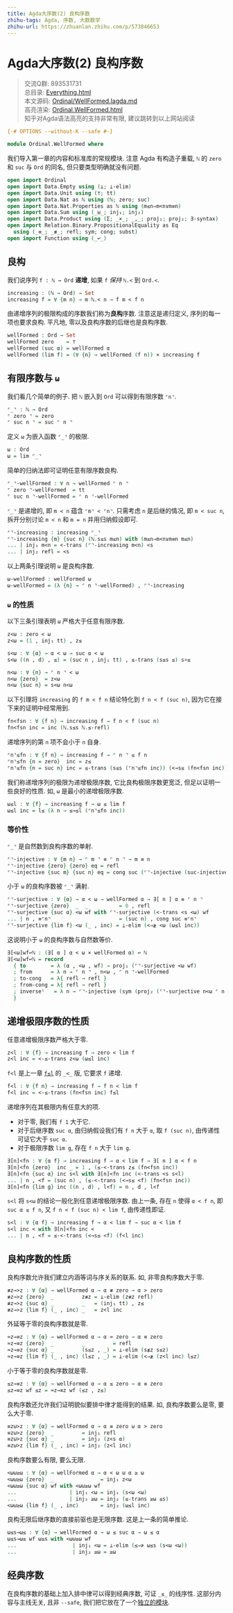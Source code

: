 ```yaml
---
title: Agda大序数(2) 良构序数
zhihu-tags: Agda, 序数, 大数数学
zhihu-url: https://zhuanlan.zhihu.com/p/573846653
---
```


# Agda大序数(2) 良构序数

> 交流Q群: 893531731  
> 总目录: [Everything.html](https://choukh.github.io/agda-lvo/Everything.html)  
> 本文源码: [Ordinal/WellFormed.lagda.md](https://github.com/choukh/agda-lvo/blob/main/src/Ordinal/WellFormed.lagda.md)  
> 高亮渲染: [Ordinal.WellFormed.html](https://choukh.github.io/agda-lvo/Ordinal.WellFormed.html)  
> 知乎对Agda语法高亮的支持非常有限, 建议跳转到以上网站阅读  

```agda
{-# OPTIONS --without-K --safe #-}

module Ordinal.WellFormed where
```

我们导入第一章的内容和标准库的常规模块. 注意 Agda 有构造子重载, `ℕ` 的 `zero` 和 `suc` 与 `Ord` 的同名, 但只要类型明确就没有问题.

```agda
open import Ordinal
open import Data.Empty using (⊥; ⊥-elim)
open import Data.Unit using (⊤; tt)
open import Data.Nat as ℕ using (ℕ; zero; suc)
open import Data.Nat.Properties as ℕ using (m≤n⇒m<n∨m≡n)
open import Data.Sum using (_⊎_; inj₁; inj₂)
open import Data.Product using (Σ; _×_; _,_; proj₁; proj₂; ∃-syntax)
open import Relation.Binary.PropositionalEquality as Eq
  using (_≡_; _≢_; refl; sym; cong; subst)
open import Function using (_↩_)
```

## 良构

我们说序列 `f : ℕ → Ord` **递增**, 如果 `f` *保持* `ℕ.<` 到 `Ord.<`.

```agda
increasing : (ℕ → Ord) → Set
increasing f = ∀ {m n} → m ℕ.< n → f m < f n
```

由递增序列的极限构成的序数我们称为**良构**序数. 注意这是递归定义, 序列的每一项也要求良构. 平凡地, 零以及良构序数的后继也是良构序数.

```agda
wellFormed : Ord → Set
wellFormed zero    = ⊤
wellFormed (suc α) = wellFormed α
wellFormed (lim f) = (∀ {n} → wellFormed (f n)) × increasing f
```

## 有限序数与 `ω`

我们看几个简单的例子. 把 `ℕ` 嵌入到 `Ord` 可以得到有限序数 `⌜n⌝`.

```agda
⌜_⌝ : ℕ → Ord
⌜ zero ⌝ = zero
⌜ suc n ⌝ = suc ⌜ n ⌝
```

定义 `ω` 为嵌入函数 `⌜_⌝` 的极限.

```agda
ω : Ord
ω = lim ⌜_⌝
```

简单的归纳法即可证明任意有限序数良构.

```agda
⌜_⌝-wellFormed : ∀ n → wellFormed ⌜ n ⌝
⌜ zero ⌝-wellFormed  = tt
⌜ suc n ⌝-wellFormed = ⌜ n ⌝-wellFormed
```

`⌜_⌝` 是递增的, 即 `m < n` 蕴含 `⌜m⌝ < ⌜n⌝`. 只需考虑 `n` 是后继的情况, 即 `m < suc n`, 拆开分别讨论 `m < n` 和 `m = n` 并用归纳假设即可.

```agda
⌜⌝-increasing : increasing ⌜_⌝
⌜⌝-increasing {m} {suc n} (ℕ.s≤s m≤n) with (m≤n⇒m<n∨m≡n m≤n)
... | inj₁ m<n = <-trans (⌜⌝-increasing m<n) <s
... | inj₂ refl = <s
```

以上两条引理说明 `ω` 是良构序数.

```agda
ω-wellFormed : wellFormed ω
ω-wellFormed = (λ {n} → ⌜ n ⌝-wellFormed) , ⌜⌝-increasing
```

### `ω` 的性质

以下三条引理表明 `ω` 严格大于任意有限序数.

```agda
z<ω : zero < ω
z<ω = (1 , inj₁ tt) , z≤

s<ω : ∀ {α} → α < ω → suc α < ω
s<ω ((n , d) , ≤) = (suc n , inj₁ tt) , ≤-trans (s≤s ≤) s∸≤

n<ω : ∀ {n} → ⌜ n ⌝ < ω
n<ω {zero}  = z<ω
n<ω {suc n} = s<ω n<ω
```

以下引理将 `increasing` 的 `f m < f n` 结论特化到 `f n < f (suc n)`, 因为它在接下来的证明中经常用到.

```agda
fn<fsn : ∀ {f n} → increasing f → f n < f (suc n)
fn<fsn inc = inc (ℕ.s≤s ℕ.≤-refl)
```

递增序列的第 `n` 项不会小于 `n` 自身.

```agda
⌜n⌝≤fn : ∀ {f n} → increasing f → ⌜ n ⌝ ≤ f n
⌜n⌝≤fn {n = zero}  inc = z≤
⌜n⌝≤fn {n = suc n} inc = ≤-trans (s≤s (⌜n⌝≤fn inc)) (<→s≤ (fn<fsn inc))
```

我们称递增序列的极限为递增极限序数, 它比良构极限序数更宽泛, 但足以证明一些良好的性质. 如, `ω` 是最小的递增极限序数.

```agda
ω≤l : ∀ {f} → increasing f → ω ≤ lim f
ω≤l inc = l≤ (λ n → ≤→≤l (⌜n⌝≤fn inc))
```

### 等价性

`⌜_⌝` 是自然数到良构序数的单射.

```agda
⌜⌝-injective : ∀ {m n} → ⌜ m ⌝ ≡ ⌜ n ⌝ → m ≡ n
⌜⌝-injective {zero} {zero} eq = refl
⌜⌝-injective {suc m} {suc n} eq = cong suc (⌜⌝-injective (suc-injective eq))
```

小于 `ω` 的良构序数被 `⌜_⌝` 满射.

```agda
⌜⌝-surjective : ∀ {α} → α < ω → wellFormed α → ∃[ n ] α ≡ ⌜ n ⌝
⌜⌝-surjective {zero}  _  _          = 0 , refl
⌜⌝-surjective {suc α} <ω wf with ⌜⌝-surjective (<-trans <s <ω) wf
... | n , ≡⌜n⌝                      = (suc n) , cong suc ≡⌜n⌝
⌜⌝-surjective {lim f} <ω (_ , inc) = ⊥-elim (<⇒≱ <ω (ω≤l inc))
```

这说明小于 `ω` 的良构序数与自然数等价.

```agda
∃[<ω]wf↩ℕ : (∃[ α ] α < ω × wellFormed α) ↩ ℕ
∃[<ω]wf↩ℕ = record
  { to        = λ (α , <ω , wf) → proj₁ (⌜⌝-surjective <ω wf)
  ; from      = λ n → ⌜ n ⌝ , n<ω , ⌜ n ⌝-wellFormed
  ; to-cong   = λ{ refl → refl }
  ; from-cong = λ{ refl → refl }
  ; inverseˡ   = λ n → ⌜⌝-injective (sym (proj₂ (⌜⌝-surjective n<ω ⌜ n ⌝-wellFormed)))
  }
```

## 递增极限序数的性质

任意递增极限序数严格大于零.

```agda
z<l : ∀ {f} → increasing f → zero < lim f
z<l inc = <-≤-trans z<ω (ω≤l inc)
```

`f<l` 是上一章 [`f≤l`](Ordinal.html#7646) 的 `_<_` 版, 它要求 `f` 递增.

```agda
f<l : ∀ {f n} → increasing f → f n < lim f
f<l inc = <-≤-trans (fn<fsn inc) f≤l
```

递增序列在其极限内有任意大的项.

- 对于零, 我们有 `f 1` 大于它.
- 对于后继序数 `suc α`, 由归纳假设我们有 `f n` 大于 `α`, 取 `f (suc n)`, 由传递性可证它大于 `suc α`.
- 对于极限序数 `lim g`, 存在 `f n` 大于 `lim g`.

```agda
∃[n]<fn : ∀ {α f} → increasing f → α < lim f → ∃[ n ] α < f n
∃[n]<fn {zero}  inc _ = 1 , (≤-<-trans z≤ (fn<fsn inc))
∃[n]<fn {suc α} inc s<l with ∃[n]<fn inc (<-trans <s s<l)
... | n , <f = (suc n) , (≤-<-trans (<→s≤ <f) (fn<fsn inc))
∃[n]<fn {lim g} inc ((n , d) , l<f) = n , d , l<f
```

`s<l` 将 `s<ω` 的结论一般化到任意递增极限序数. 由上一条, 存在 `n` 使得 `α < f n`, 即 `suc α ≤ f n`, 又 `f n < f (suc n) < lim f`, 由传递性即证.

```agda
s<l : ∀ {α f} → increasing f → α < lim f → suc α < lim f
s<l inc < with ∃[n]<fn inc <
... | n , <f = ≤-<-trans (<→s≤ <f) (f<l inc)
```

## 良构序数的性质

良构序数允许我们建立内涵等词与序关系的联系. 如, 非零良构序数大于零.

```agda
≢z→>z : ∀ {α} → wellFormed α → α ≢ zero → α > zero
≢z→>z {zero}  _         z≢z = ⊥-elim (z≢z refl)
≢z→>z {suc α} _         _   = (inj₁ tt) , z≤
≢z→>z {lim f} (_ , inc) _   = z<l inc
```

外延等于零的良构序数就是零.

```agda
≈z→≡z : ∀ {α} → wellFormed α → α ≈ zero → α ≡ zero
≈z→≡z {zero}  _         _         = refl
≈z→≡z {suc α} _         (s≤z , _) = ⊥-elim (s≰z s≤z)
≈z→≡z {lim f} (_ , inc) (l≤z , _) = ⊥-elim (<⇒≱ (z<l inc) l≤z)
```

小于等于零的良构序数就是零.

```agda
≤z→≡z : ∀ {α} → wellFormed α → α ≤ zero → α ≡ zero
≤z→≡z wf ≤z = ≈z→≡z wf (≤z , z≤)
```

良构序数还允许我们证明貌似要排中律才能得到的结果. 如, 良构序数要么是零, 要么大于零.

```agda
≡z⊎>z : ∀ {α} → wellFormed α → α ≡ zero ⊎ α > zero
≡z⊎>z {zero}  _         = inj₁ refl
≡z⊎>z {suc α} _         = inj₂ (z<s α)
≡z⊎>z {lim f} (_ , inc) = inj₂ (z<l inc)
```

良构序数要么有限, 要么无限.

```agda
<ω⊎≥ω : ∀ {α} → wellFormed α → α < ω ⊎ α ≥ ω
<ω⊎≥ω {zero}  _               = inj₁ z<ω
<ω⊎≥ω {suc α} wf with <ω⊎≥ω wf
...                 | inj₁ <ω = inj₁ (s<ω <ω)
...                 | inj₂ ≥ω = inj₂ (≤-trans ≥ω ≤s)
<ω⊎≥ω {lim f} (_ , inc)       = inj₂ (ω≤l inc)
```

良构无限后继序数的直接前驱也是无限序数. 这是上一条的简单推论.

```agda
ω≤s→ω≤ : ∀ {α} → wellFormed α → ω ≤ suc α → ω ≤ α
ω≤s→ω≤ wf ω≤s with <ω⊎≥ω wf
...                  | inj₁ <ω = ⊥-elim (≤⇒≯ ω≤s (s<ω <ω))
...                  | inj₂ ≥ω = ≥ω
```

## 经典序数

在良构序数的基础上加入排中律可以得到经典序数, 可证 `_≤_` 的线序性. 这部分内容与主线无关, 且非 `--safe`, 我们把它放在了一个[独立的模块](Ordinal.Classic.html).
